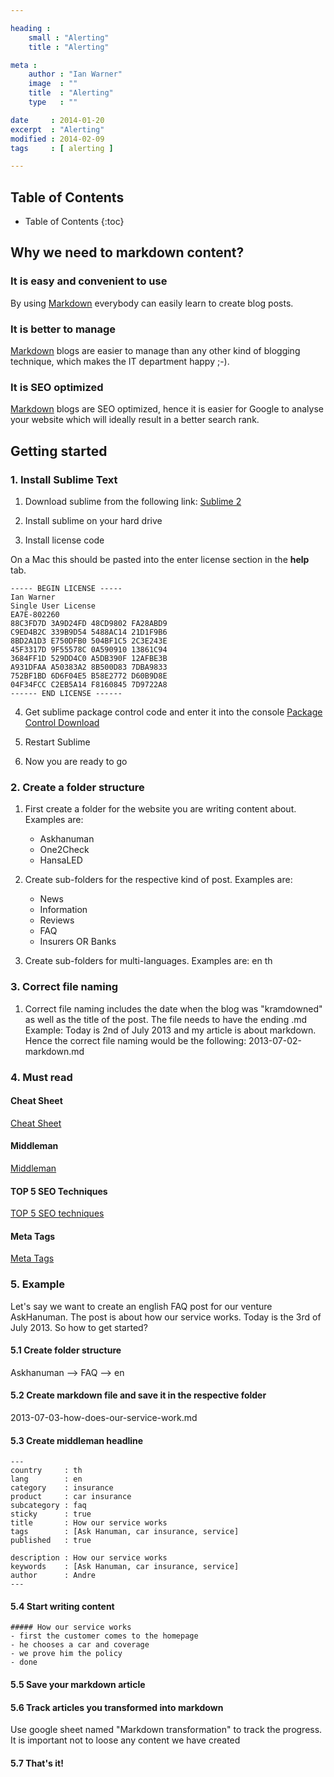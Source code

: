 ```yaml
---

heading :
    small : "Alerting"
    title : "Alerting"

meta :
    author : "Ian Warner"
    image  : ""
    title  : "Alerting"
    type   : ""

date     : 2014-01-20
excerpt  : "Alerting"
modified : 2014-02-09
tags     : [ alerting ]

---
```


## Table of Contents
* Table of Contents
{:toc}

## Why we need to markdown content?

### It is easy and convenient to use
By using [Markdown][] everybody can easily learn to create blog posts.

### It is better to manage
[Markdown][] blogs are easier to manage than any other kind of blogging technique,
which makes the IT department happy ;-).

### It is SEO optimized
[Markdown][] blogs are SEO optimized, hence it is easier for Google to analyse your
website which will ideally result in a better search rank.

## Getting started

### 1. Install Sublime Text
1. Download sublime from the following link: [Sublime 2][]

2. Install sublime on your hard drive

3. Install license code

On a Mac this should be pasted into the enter license section in the **help**
tab.

    ----- BEGIN LICENSE -----
    Ian Warner
    Single User License
    EA7E-802260
    88C3FD7D 3A9D24FD 48CD9802 FA28ABD9
    C9ED4B2C 339B9D54 5488AC14 21D1F9B6
    8BD2A1D3 E750DFB0 504BF1C5 2C3E243E
    45F3317D 9F55578C 0A590910 13861C94
    3684FF1D 529DD4C0 A5DB390F 12AFBE3B
    A931DFAA A50383A2 8B500D83 7DBA9833
    752BF1BD 6D6F04E5 B58E2772 D60B9D8E
    04F34FCC C2EB5A14 F8160845 7D9722A8
    ------ END LICENSE ------

4. Get sublime package control code and enter it into the console
[Package Control Download][]

5. Restart Sublime

6. Now you are ready to go

### 2. Create a folder structure
1. First create a folder for the website you are writing content about. Examples are:
    - Askhanuman
    - One2Check
    - HansaLED

2. Create sub-folders for the respective kind of post. Examples are:
    - News
    - Information
    - Reviews
    - FAQ
    - Insurers OR Banks

2. Create sub-folders for multi-languages. Examples are:
    en
    th

### 3. Correct file naming
1. Correct file naming includes the date when the blog was "kramdowned" as well
   as the title of the post. The file needs to have the ending .md
    Example: Today is 2nd of July 2013 and my article is about markdown.
    Hence the correct file naming would be the following:
    2013-07-02-markdown.md

### 4. Must read

#### Cheat Sheet
[Cheat Sheet][]

#### Middleman
[Middleman][]

#### TOP 5 SEO Techniques
[TOP 5 SEO techniques][]

#### Meta Tags
[Meta Tags][]

### 5. Example
Let's say we want to create an english FAQ post for our venture AskHanuman.
The post is about how our service works. Today is the 3rd of July 2013.
So how to get started?

#### 5.1 Create folder structure
Askhanuman --> FAQ --> en

#### 5.2 Create markdown file and save it in the respective folder
2013-07-03-how-does-our-service-work.md

#### 5.3 Create middleman headline

    ---
    country     : th
    lang        : en
    category    : insurance
    product     : car insurance
    subcategory : faq
    sticky      : true
    title       : How our service works
    tags        : [Ask Hanuman, car insurance, service]
    published   : true

    description : How our service works
    keywords    : [Ask Hanuman, car insurance, service]
    author      : Andre
    ---

#### 5.4 Start writing content

    ##### How our service works
    - first the customer comes to the homepage
    - he chooses a car and coverage
    - we prove him the policy
    - done

#### 5.5 Save your markdown article

#### 5.6 Track articles you transformed into markdown
Use google sheet named "Markdown transformation" to track the progress.
It is important not to loose any content we have created

#### 5.7 That's it!

[Markdown]:http://daringfireball.net/projects/markdown/ "Markdown"
[Sublime 2]:http://www.sublimetext.com/2 "Download Me"
[Cheat Sheet]: https://github.com/adam-p/markdown-here/wiki/Markdown-Cheatsheet "Cheat Me"
[Middleman]: https://github.com/adam-p/markdown-here/wiki/Markdown-Cheatsheet "Middleman"
[TOP 5 SEO techniques]: http://www.pushon.co.uk/articles/top-5-white-hat-and-black-hat-search-optimisation-techniques/ "TOP 5 SEO techniques"
[Meta Tags]: http://www.w3schools.com/tags/tag_meta.asp "Meta Tags"
[Package Control Download]: http://wbond.net/sublime_packages/package_control/installation "Download Package"